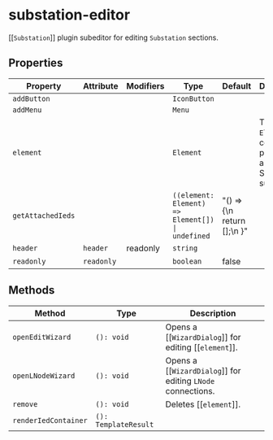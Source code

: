 # substation-editor

[[`Substation`]] plugin subeditor for editing `Substation` sections.

## Properties

| Property          | Attribute  | Modifiers | Type                                             | Default                        | Description                                      |
|-------------------|------------|-----------|--------------------------------------------------|--------------------------------|--------------------------------------------------|
| `addButton`       |            |           | `IconButton`                                     |                                |                                                  |
| `addMenu`         |            |           | `Menu`                                           |                                |                                                  |
| `element`         |            |           | `Element`                                        |                                | The edited `Element`, a common property of all Substation subeditors. |
| `getAttachedIeds` |            |           | `((element: Element) => Element[]) \| undefined` | "() => {\n    return [];\n  }" |                                                  |
| `header`          | `header`   | readonly  | `string`                                         |                                |                                                  |
| `readonly`        | `readonly` |           | `boolean`                                        | false                          |                                                  |

## Methods

| Method               | Type                 | Description                                      |
|----------------------|----------------------|--------------------------------------------------|
| `openEditWizard`     | `(): void`           | Opens a [[`WizardDialog`]] for editing [[`element`]]. |
| `openLNodeWizard`    | `(): void`           | Opens a [[`WizardDialog`]] for editing `LNode` connections. |
| `remove`             | `(): void`           | Deletes [[`element`]].                           |
| `renderIedContainer` | `(): TemplateResult` |                                                  |
